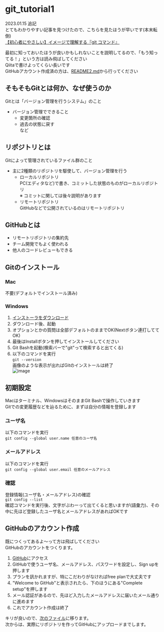 # **git_tutorial1**

2023.01.15 追記  
とてもわかりやすい記事を見つけたので、こちらを見たほうが早いです(本末転倒)  
[【初心者にやさしい】イメージで理解する『git コマンド』](https://qiita.com/technoship0329/items/2f4a5ba56d649d61bd58)

最初に知っておいたほうが良いかもしれないことを説明してるので、「もう知ってる！」という方は読み飛ばしてください  
Qiitaで書けよってくらい長いです  
GitHubアカウント作成済の方は、[README2.md](https://github.com/wassy310/NITOC_Robocon_git_tutorial/blob/master/README2.md)から行ってください

## **そもそもGitとは何か、なぜ使うのか**
Gitとは「バージョン管理を行うシステム」のこと  
- バージョン管理でできること
  - 変更箇所の確認
  - 過去の状態に戻す  
など

## **リポジトリとは**
Gitによって管理されているファイル群のこと
- 主に2種類のリポジトリを駆使して、バージョン管理を行う
  - ローカルリポジトリ  
    PC(エディタなど)で書き、コミットした状態のものがローカルリポジトリ  
    ※ コミットに関しては後々説明があります
  - リモートリポジトリ  
    GitHubなどで公開されているのはリモートリポジトリ

## **GitHubとは**
- リモートリポジトリの集約先  
- チーム開発でもよく使われる  
- 他人のコードレビューもできる

## **Gitのインストール**
### **Mac**
不要(デフォルトでインストール済み)
### **Windows**
1. [インストーラをダウンロード](https://gitforwindows.org/)
1. ダウンロード後、起動
1. オプションとかの質問は全部デフォルトのままでOK(Nextボタン連打しててOK)
1. 最後はInstallボタンを押してインストールしてください
1. Git Bashを起動(検索バーで"git"って検索すると出てくる)
1. 以下のコマンドを実行  
`git --version`  
画像のような表示が出ればGitのインストールは終了  
![image](https://user-images.githubusercontent.com/74349349/210730423-d1e8b0ee-0ec4-41e0-8402-079a4cde1b8d.png)

## **初期設定**
Macはターミナル、WindowsはそのままGit Bashで操作していきます  
Gitでの変更履歴などを辿るために、まずは自分の情報を登録します  
### **ユーザ名**
以下のコマンドを実行  
`git config --global user.name 任意のユーザ名`
### **メールアドレス**
以下のコマンドを実行  
`git config --global user.email 任意のメールアドレス`
### **確認**
登録情報(ユーザ名・メールアドレス)の確認  
`git config --list`  
確認コマンドを実行後、文字がぶわーって出てくると思いますが(語彙力)、その中に先ほど登録したユーザ名とメールアドレスがあればOKです

## **GitHubのアカウント作成**
既につくってあるよ～って方は飛ばしてください  
GitHubのアカウントをつくります。
1. [GitHub](https://github.com/)にアクセス
1. GitHubで使うユーザ名、メールアドレス、パスワードを設定し、Sign upを押します
1. プランを訊かれますが、特にこだわりがなければfree planで大丈夫です
1. "Welcome to GitHub"と表示されたら、下のほうにある"Complete setup"を押します
1. メール認証があるので、先ほど入力したメールアドレスに届いたメール通りに進めます
1. これでアカウント作成は終了

キリが良いので、[次のファイル](https://github.com/wassy310/NITOC_Robocon_git_tutorial/blob/master/README2.md)に移ります。  
次からは、実際にリポジトリを作ってGitHubにアップロードまでします。